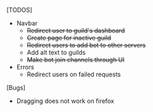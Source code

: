 

[TODOS]
  - Navbar
    * ~~Redirect user to guild's dashboard~~
    * ~~Create page for inactive guild~~
    * ~~Redirect users to add bot to other servers~~
    * Add alt text to guilds
    * ~~Make bot join channels through UI~~
  - Errors
    * Redirect users on failed requests

[Bugs]
  * Dragging does not work on firefox